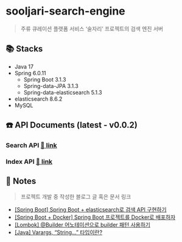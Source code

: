 # sooljari-search-engine
> 주류 큐레이션 플랫폼 서비스 ‘술자리’ 프로젝트의 검색 엔진 서버

## 📚 Stacks
* Java 17
* Spring 6.0.11
  * Spring Boot 3.1.3
  * Spring-data-JPA 3.1.3
  * Spring-data-elasticsearch 5.1.3
* elasticsearch 8.6.2
* MySQL

## ☎️ API Documents (latest - v0.0.2)
### Search API [🔗 link](docs/searchAPI/v0.0.2.md)
### Index API [🔗 link](docs/indexAPI/v0.0.2.md)

## 📔 Notes
> 프로젝트 개발 중 작성한 블로그 글 혹은 문서 링크
* [[Spring Boot] Spring Boot + elasticsearch로 검색 API 구현하기](https://j-1001000.tistory.com/1)
* [[Spring Boot + Docker] Spring Boot 프로젝트를 Docker로 배포하자](https://j-1001000.tistory.com/2)
* [[Lombok] @Builder 어노테이션으로 builder 패턴 사용하기](https://j-1001000.tistory.com/3)
* [[Java] Varargs, “String…” 타입이란?](https://j-1001000.tistory.com/4)